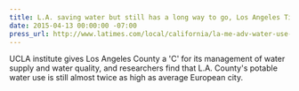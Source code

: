```yaml
---
title: L.A. saving water but still has a long way to go, Los Angeles Times
date: 2015-04-13 00:00:00 -07:00
press_url: http://www.latimes.com/local/california/la-me-adv-water-use-compared-20150413-story.html
---
```


UCLA institute gives Los Angeles County a 'C' for its management of water supply and water quality, and researchers find that L.A. County's potable water use is still almost twice as high as average European city.
